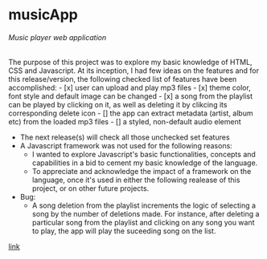 # musicApp
<h6>Music player web application</h6>
 The purpose of this project was to explore my basic knowledge of HTML, CSS and Javascript. At its inception, I had few ideas on the features and for this release/version, the following checked list of features have been accomplished:
- [x] user can upload and play mp3 files
- [x] theme color, font style and default image can be changed
- [x] a song from the playlist can be played by clicking on it, as well as deleting it by clikcing its corresponding delete icon 
- [] the app can extract metadata (artist, album etc) from the loaded mp3 files
- [] a styled, non-default audio element

* The next release(s) will check all those unchecked set features
* A Javascript framework was not used for the following reasons:
  * I wanted to explore Javascript's basic functionalities, concepts and capabilities in a bid to cement my basic knowledge of the language.
  * To appreciate and acknowledge the impact of a framework on the language, once it's used in either the following realease of this project, or on other future projects.  
* Bug:
  * A song deletion from the playlist increments the logic of selecting a song by the number of deletions made. For instance, after deleting a particular song from the playlist and clicking on any song you want to play, the app will play the suceeding song on the list.   

[link](https://sellofotoyi.github.io/musicApp) 
